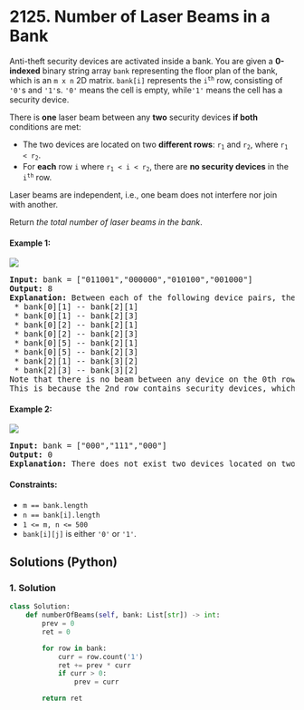 # 2125. Number of Laser Beams in a Bank
Anti-theft security devices are activated inside a bank. You are given a **0-indexed** binary string array `bank` representing the floor plan of the bank, which is an `m x n` 2D matrix. `bank[i]` represents the <code>i<sup>th</sup></code> row, consisting of `'0'`s and `'1'`s. `'0'` means the cell is empty, while`'1'` means the cell has a security device.

There is **one** laser beam between any **two** security devices **if both** conditions are met:
* The two devices are located on two **different rows**: <code>r<sub>1</sub></code> and <code>r<sub>2</sub></code>, where <code>r<sub>1</sub> < r<sub>2</sub></code>.
* For **each** row `i` where <code>r<sub>1</sub> < i < r<sub>2</sub></code>, there are **no security devices** in the <code>i<sup>th</sup></code> row.

Laser beams are independent, i.e., one beam does not interfere nor join with another.

Return *the total number of laser beams in the bank*.

#### Example 1:
![](https://assets.leetcode.com/uploads/2021/12/24/laser1.jpg)
<pre>
<strong>Input:</strong> bank = ["011001","000000","010100","001000"]
<strong>Output:</strong> 8
<strong>Explanation:</strong> Between each of the following device pairs, there is one beam. In total, there are 8 beams:
 * bank[0][1] -- bank[2][1]
 * bank[0][1] -- bank[2][3]
 * bank[0][2] -- bank[2][1]
 * bank[0][2] -- bank[2][3]
 * bank[0][5] -- bank[2][1]
 * bank[0][5] -- bank[2][3]
 * bank[2][1] -- bank[3][2]
 * bank[2][3] -- bank[3][2]
Note that there is no beam between any device on the 0th row with any on the 3rd row.
This is because the 2nd row contains security devices, which breaks the second condition.
</pre>

#### Example 2:
![](https://assets.leetcode.com/uploads/2021/12/24/laser2.jpg)
<pre>
<strong>Input:</strong> bank = ["000","111","000"]
<strong>Output:</strong> 0
<strong>Explanation:</strong> There does not exist two devices located on two different rows.
</pre>

#### Constraints:
* `m == bank.length`
* `n == bank[i].length`
* `1 <= m, n <= 500`
* `bank[i][j]` is either `'0'` or `'1'`.

## Solutions (Python)

### 1. Solution
```Python
class Solution:
    def numberOfBeams(self, bank: List[str]) -> int:
        prev = 0
        ret = 0

        for row in bank:
            curr = row.count('1')
            ret += prev * curr
            if curr > 0:
                prev = curr

        return ret
```
